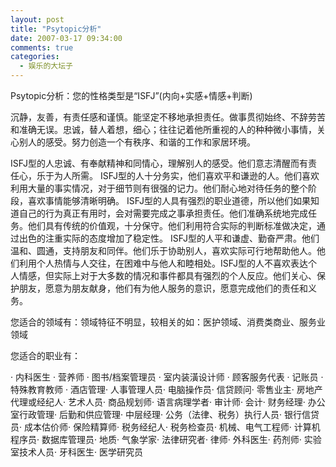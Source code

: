 ```yaml
---
layout: post
title: "Psytopic分析"
date: 2007-03-17 09:34:00
comments: true
categories:
  - 娱乐的大坛子
---
```

Psytopic分析：您的性格类型是“ISFJ”(内向+实感+情感+判断)

沉静，友善，有责任感和谨慎。能坚定不移地承担责任。做事贯彻始终、不辞劳苦和准确无误。忠诚，替人着想，细心；往往记着他所重视的人的种种微小事情，关心别人的感受。努力创造一个有秩序、和谐的工作和家居环境。

ISFJ型的人忠诚、有奉献精神和同情心，理解别人的感受。他们意志清醒而有责任心，乐于为人所需。 ISFJ型的人十分务实，他们喜欢平和谦逊的人。他们喜欢利用大量的事实情况，对于细节则有很强的记力。他们耐心地对待任务的整个阶段，喜欢事情能够清晰明确。 ISFJ型的人具有强烈的职业道德，所以他们如果知道自己的行为真正有用时，会对需要完成之事承担责任。他们准确系统地完成任务。他们具有传统的价值观，十分保守。他们利用符合实际的判断标准做决定，通过出色的注重实际的态度增加了稳定性。 ISFJ型的人平和谦虚、勤奋严肃。他们温和、圆通，支持朋友和同伴。他们乐于协助别人，喜欢实际可行地帮助他人。他们利用个人热情与人交往，在困难中与他人和睦相处。ISFJ型的人不喜欢表达个人情感，但实际上对于大多数的情况和事件都具有强烈的个人反应。他们关心、保护朋友，愿意为朋友献身，他们有为他人服务的意识，愿意完成他们的责任和义务。

您适合的领域有：领域特征不明显，较相关的如：医护领域、消费类商业、服务业领域

您适合的职业有：

· 内科医生 · 营养师 · 图书/档案管理员 · 室内装潢设计师 · 顾客服务代表 · 记账员 · 特殊教育教师 · 酒店管理· 人事管理人员· 电脑操作员· 信贷顾问· 零售业主· 房地产代理或经纪人· 艺术人员· 商品规划师· 语言病理学者· 审计师· 会计· 财务经理· 办公室行政管理· 后勤和供应管理· 中层经理· 公务（法律、税务）执行人员· 银行信贷员· 成本估价师· 保险精算师· 税务经纪人· 税务检查员· 机械、电气工程师· 计算机程序员· 数据库管理员· 地质· 气象学家· 法律研究者· 律师· 外科医生· 药剂师· 实验室技术人员· 牙科医生· 医学研究员